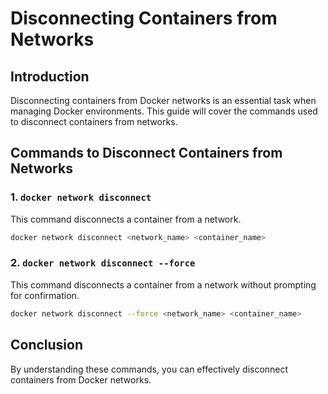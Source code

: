 # Disconnecting Containers from Networks

## Introduction

Disconnecting containers from Docker networks is an essential task when managing Docker environments. This guide will cover the commands used to disconnect containers from networks.

## Commands to Disconnect Containers from Networks

### 1. `docker network disconnect`

This command disconnects a container from a network.

```bash
docker network disconnect <network_name> <container_name>
```

### 2. `docker network disconnect --force`

This command disconnects a container from a network without prompting for confirmation.

```bash
docker network disconnect --force <network_name> <container_name>
```

## Conclusion

By understanding these commands, you can effectively disconnect containers from Docker networks.
